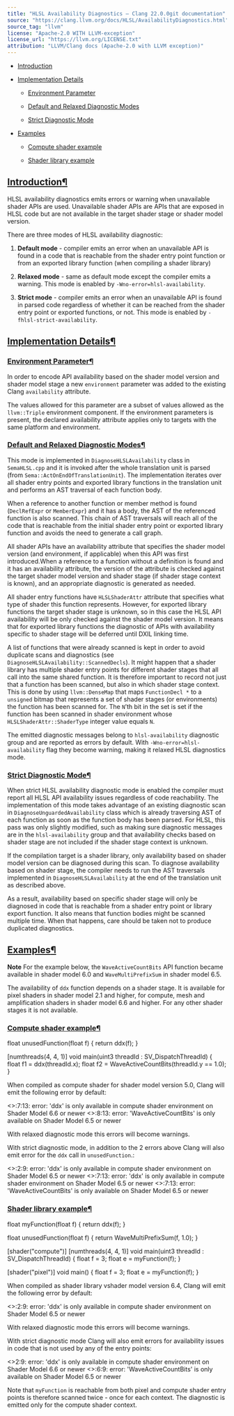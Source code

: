 ```yaml
---
title: "HLSL Availability Diagnostics — Clang 22.0.0git documentation"
source: "https://clang.llvm.org/docs/HLSL/AvailabilityDiagnostics.html"
source_tag: "llvm"
license: "Apache-2.0 WITH LLVM-exception"
license_url: "https://llvm.org/LICENSE.txt"
attribution: "LLVM/Clang docs (Apache-2.0 with LLVM exception)"
---
```

*   [Introduction](#introduction)
    
*   [Implementation Details](#implementation-details)
    
    *   [Environment Parameter](#environment-parameter)
        
    *   [Default and Relaxed Diagnostic Modes](#default-and-relaxed-diagnostic-modes)
        
    *   [Strict Diagnostic Mode](#strict-diagnostic-mode)
        
*   [Examples](#examples)
    
    *   [Compute shader example](#compute-shader-example)
        
    *   [Shader library example](#shader-library-example)
        

[Introduction](#id1)[¶](#introduction "Link to this heading")
-------------------------------------------------------------

HLSL availability diagnostics emits errors or warning when unavailable shader APIs are used. Unavailable shader APIs are APIs that are exposed in HLSL code but are not available in the target shader stage or shader model version.

There are three modes of HLSL availability diagnostic:

1.  **Default mode** - compiler emits an error when an unavailable API is found in a code that is reachable from the shader entry point function or from an exported library function (when compiling a shader library)
    
2.  **Relaxed mode** - same as default mode except the compiler emits a warning. This mode is enabled by `-Wno-error=hlsl-availability`.
    
3.  **Strict mode** - compiler emits an error when an unavailable API is found in parsed code regardless of whether it can be reached from the shader entry point or exported functions, or not. This mode is enabled by `-fhlsl-strict-availability`.
    

[Implementation Details](#id2)[¶](#implementation-details "Link to this heading")
---------------------------------------------------------------------------------

### [Environment Parameter](#id3)[¶](#environment-parameter "Link to this heading")

In order to encode API availability based on the shader model version and shader model stage a new `environment` parameter was added to the existing Clang `availability` attribute.

The values allowed for this parameter are a subset of values allowed as the `llvm::Triple` environment component. If the environment parameters is present, the declared availability attribute applies only to targets with the same platform and environment.

### [Default and Relaxed Diagnostic Modes](#id4)[¶](#default-and-relaxed-diagnostic-modes "Link to this heading")

This mode is implemented in `DiagnoseHLSLAvailability` class in `SemaHLSL.cpp` and it is invoked after the whole translation unit is parsed (from `Sema::ActOnEndOfTranslationUnit`). The implementation iterates over all shader entry points and exported library functions in the translation unit and performs an AST traversal of each function body.

When a reference to another function or member method is found (`DeclRefExpr` or `MemberExpr`) and it has a body, the AST of the referenced function is also scanned. This chain of AST traversals will reach all of the code that is reachable from the initial shader entry point or exported library function and avoids the need to generate a call graph.

All shader APIs have an availability attribute that specifies the shader model version (and environment, if applicable) when this API was first introduced.When a reference to a function without a definition is found and it has an availability attribute, the version of the attribute is checked against the target shader model version and shader stage (if shader stage context is known), and an appropriate diagnostic is generated as needed.

All shader entry functions have `HLSLShaderAttr` attribute that specifies what type of shader this function represents. However, for exported library functions the target shader stage is unknown, so in this case the HLSL API availability will be only checked against the shader model version. It means that for exported library functions the diagnostic of APIs with availability specific to shader stage will be deferred until DXIL linking time.

A list of functions that were already scanned is kept in order to avoid duplicate scans and diagnostics (see `DiagnoseHLSLAvailability::ScannedDecls`). It might happen that a shader library has multiple shader entry points for different shader stages that all call into the same shared function. It is therefore important to record not just that a function has been scanned, but also in which shader stage context. This is done by using `llvm::DenseMap` that maps `FunctionDecl *` to a `unsigned` bitmap that represents a set of shader stages (or environments) the function has been scanned for. The `N`’th bit in the set is set if the function has been scanned in shader environment whose `HLSLShaderAttr::ShaderType` integer value equals `N`.

The emitted diagnostic messages belong to `hlsl-availability` diagnostic group and are reported as errors by default. With `-Wno-error=hlsl-availability` flag they become warning, making it relaxed HLSL diagnostics mode.

### [Strict Diagnostic Mode](#id5)[¶](#strict-diagnostic-mode "Link to this heading")

When strict HLSL availability diagnostic mode is enabled the compiler must report all HLSL API availability issues regardless of code reachability. The implementation of this mode takes advantage of an existing diagnostic scan in `DiagnoseUnguardedAvailability` class which is already traversing AST of each function as soon as the function body has been parsed. For HLSL, this pass was only slightly modified, such as making sure diagnostic messages are in the `hlsl-availability` group and that availability checks based on shader stage are not included if the shader stage context is unknown.

If the compilation target is a shader library, only availability based on shader model version can be diagnosed during this scan. To diagnose availability based on shader stage, the compiler needs to run the AST traversals implemented in `DiagnoseHLSLAvailability` at the end of the translation unit as described above.

As a result, availability based on specific shader stage will only be diagnosed in code that is reachable from a shader entry point or library export function. It also means that function bodies might be scanned multiple time. When that happens, care should be taken not to produce duplicated diagnostics.

[Examples](#id6)[¶](#examples "Link to this heading")
-----------------------------------------------------

**Note** For the example below, the `WaveActiveCountBits` API function became available in shader model 6.0 and `WaveMultiPrefixSum` in shader model 6.5.

The availability of `ddx` function depends on a shader stage. It is available for pixel shaders in shader model 2.1 and higher, for compute, mesh and amplification shaders in shader model 6.6 and higher. For any other shader stages it is not available.

### [Compute shader example](#id7)[¶](#compute-shader-example "Link to this heading")

float unusedFunction(float f) {
  return ddx(f);
}

\[numthreads(4, 4, 1)\]
void main(uint3 threadId : SV\_DispatchThreadId) {
  float f1 \= ddx(threadId.x);
  float f2 \= WaveActiveCountBits(threadId.y \== 1.0);
}

When compiled as compute shader for shader model version 5.0, Clang will emit the following error by default:

<>:7:13: error: 'ddx' is only available in compute shader environment on Shader Model 6.6 or newer
<>:8:13: error: 'WaveActiveCountBits' is only available on Shader Model 6.5 or newer

With relaxed diagnostic mode this errors will become warnings.

With strict diagnostic mode, in addition to the 2 errors above Clang will also emit error for the `ddx` call in `unusedFunction`.:

<>:2:9: error: 'ddx' is only available in compute shader environment on Shader Model 6.5 or newer
<>:7:13: error: 'ddx' is only available in compute shader environment on Shader Model 6.5 or newer
<>:7:13: error: 'WaveActiveCountBits' is only available on Shader Model 6.5 or newer

### [Shader library example](#id8)[¶](#shader-library-example "Link to this heading")

float myFunction(float f) {
  return ddx(f);
}

float unusedFunction(float f) {
  return WaveMultiPrefixSum(f, 1.0);
}

\[shader("compute")\]
\[numthreads(4, 4, 1)\]
void main(uint3 threadId : SV\_DispatchThreadId) {
   float f \= 3;
   float e \= myFunction(f);
}

\[shader("pixel")\]
void main() {
   float f \= 3;
   float e \= myFunction(f);
}

When compiled as shader library vshader model version 6.4, Clang will emit the following error by default:

<>:2:9: error: 'ddx' is only available in compute shader environment on Shader Model 6.5 or newer

With relaxed diagnostic mode this errors will become warnings.

With strict diagnostic mode Clang will also emit errors for availability issues in code that is not used by any of the entry points:

<>2:9: error: 'ddx' is only available in compute shader environment on Shader Model 6.6 or newer
<>:6:9: error: 'WaveActiveCountBits' is only available on Shader Model 6.5 or newer

Note that `myFunction` is reachable from both pixel and compute shader entry points is therefore scanned twice - once for each context. The diagnostic is emitted only for the compute shader context.